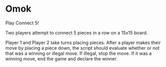 # Omok
Play Connect 5!


Two players attempt to connect 5 pieces in a row on a 15x15 board. 

Player 1 and Player 2 take turns placing pieces. After a player makes their move by placing a piece down, the script should evaluate whether or not that was a winning or illegal move. If illegal, stop the move. If it was a winning move, end the game and declare the winner.

